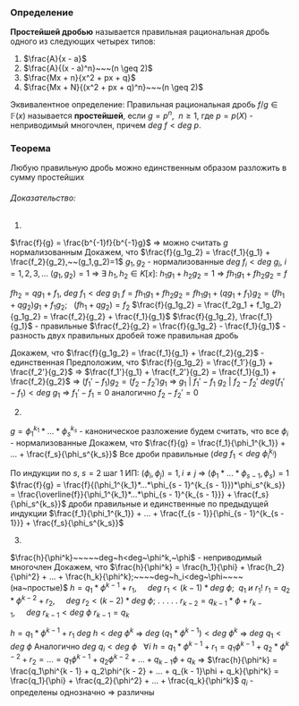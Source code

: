 ### Определение
**Простейшей дробью** называется правильная рациональная дробь одного из следующих четырех типов:
1) $\frac{A}{x - a}$
2) $\frac{A}{(x - a)^n}~~~(n \geq 2)$
3) $\frac{Mx + n}{x^2 + px + q}$
4) $\frac{Mx + N}{(x^2 + px + q)^n}~~~(n \geq 2)$

Эквивалентное определение:
Правильная рациональная дробь $f/g\in \mathbb{F}(x)$ называется **простейшей**, если   $g = p^n,~~n\geq 1$, где $p=p(X)$ - неприводимый многочлен, причем $deg~f<deg~p$.

### Теорема
Любую правильную дробь можно единственным образом разложить в сумму простейших

###### Доказательство:

1.
$\frac{f}{g} = \frac{b^{-1}f}{b^{-1}g}$ => можно считать $g$ нормализованным
Докажем, что $\frac{f}{g_1g_2} = \frac{f_1}{g_1} + \frac{f_2}{g_2},~~(g_1,g_2)=1$
$g_1,g_2$ - нормализованные
$deg~f_i < deg~g_i,~i=1,2,3,...$
$(g_1, g_2) = 1$ => $\exists~h_1,h_2 \in K[x]:~h_1g_1+h_2g_2=1$ => $fh_1g_1 + fh_2g_2 = f$

$fh_2 = qg_1 + f_1,~deg~f_1 < deg~g_1$
$f = fh_1g_1 + fh_2g_2 = fh_1g_1 + (qg_1 + f_1)g_2 = (fh_1 + qg_2)g_1 + f_1g_2;~~~(fh_1 + qg_2) = f_2$
$\frac{f}{g_1g_2} = \frac{f_2g_1 + f_1g_2}{g_1g_2} = \frac{f_2}{g_2} + \frac{f_1}{g_1}$
$\frac{f}{g_1g_2}, \frac{f_1}{g_1}$ - правильные
$\frac{f_2}{g_2} = \frac{f}{g_1g_2} - \frac{f_1}{g_1}$ - разность двух правильных дробей тоже правильная дробь

Докажем, что $\frac{f}{g_1g_2} = \frac{f_1}{g_1} + \frac{f_2}{g_2}$ - единственная
Предположим, что $\frac{f}{g_1g_2} = \frac{f_1'}{g_1} + \frac{f_2'}{g_2}$ => $\frac{f_1'}{g_1} + \frac{f_2'}{g_2} = \frac{f_1}{g_1} + \frac{f_2}{g_2}$ => $(f_1' - f_1)g_2 = (f_2 - f_2')g_1$ =>
$g_1~|~f_1' - f_1$
$g_2~|~f_2-f_2'$
$deg(f_1' - f_1) < deg~g_1$ => $f_1' - f_1 = 0$
аналогично $f_2 - f_2' = 0$


2.
$g = \phi_1^{k_1}*...*\phi_s^{k_s}$ - каноническое разложение
будем считать, что все $\phi_i$ - нормализованные
Докажем, что $\frac{f}{g} = \frac{f_1}{\phi_1^{k_1}} + ... + \frac{f_s}{\phi_s^{k_s}}$ 
Все дроби правильные ($deg~f_1 < deg~\phi_i^{k_i}$)

По индукции по $s$, $s = 2$ шаг $1$
ИП: $(\phi_i, \phi_j) = 1, i\neq j$ => $(\phi_1*...*\phi_{s - 1}, \phi_s) = 1$
$\frac{f}{g} = \frac{f}{(\phi_1^{k_1}*...*\phi_{s - 1}^{k_{s - 1}})*\phi_s^{k_s}} = \frac{\overline{f}}{\phi_1^{k_1}*...*\phi_{s - 1}^{k_{s - 1}}} + \frac{f_s}{\phi_s^{k_s}}$ 
дроби правильные и единственные
по предыдущей индукции $\frac{f_1}{\phi_1^{k_1}} + ... + \frac{f_{s - 1}}{\phi_{s - 1}^{k_{s - 1}}} + \frac{f_s}{\phi_s^{k_s}}$ 


3.
$\frac{h}{\phi^k}~~~~~deg~h<deg~\phi^k,~\phi$ - неприводимый многочлен
Докажем, что $\frac{h}{\phi^k} = \frac{h_1}{\phi} + \frac{h_2}{\phi^2} + ... + \frac{h_k}{\phi^k};~~~~deg~h_i<deg~\phi~~~~(на~простые)$ 
$h = q_1*\phi^{k - 1} + r_1,~~~~~deg~r_1<(k - 1)*deg~\phi;~~q_1~и~r_1!$
$r_1 = q_2*\phi^{k - 2} + r_2,~~~~~deg~r_2 < (k - 2)*deg~\phi;$
. . . . .
$r_{k - 2} = q_{k - 1} * \phi + r_{k - 1},~~~~~deg~r_{k - 1} < deg~\phi$
$r_{k - 1} = q_k$

$h = q_1*\phi^{k - 1} + r_1$
$deg~h<deg~\phi^k$ => $deg~(q_1*\phi^{k - 1}) < deg~\phi^k$ => $deg~q_1<deg~\phi$
Аналогично $deg~q_i<deg~\phi~~~\forall i$ 
$h = q_1*\phi^{k - 1} + r_1 = q_1\phi^{k - 1} + q_2*\phi^{k - 2} + r_2 = ... = q_1\phi^{k - 1} + q_2\phi^{k - 2} + ... + q_{k - 1}\phi + q_k$ 
=> $\frac{h}{\phi^k} = \frac{q_1\phi^{k - 1} + q_2\phi^{k - 2} + ... + q_{k - 1}\phi + q_k}{\phi^k} = \frac{q_1}{\phi} + \frac{q_2}{\phi^2} + ... + \frac{q_k}{\phi^k}$ 
$q_i$ - определены однозначно => различны